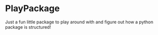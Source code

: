 # PlayPackage
Just a fun little package to play around with and figure out how a python package is structured!

